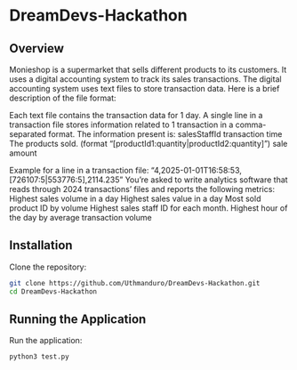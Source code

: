 # DreamDevs-Hackathon

## Overview

Monieshop is a supermarket that sells different products to its customers. It uses a digital accounting system to track its sales transactions.
The digital accounting system uses text files to store transaction data. Here is a brief description of the file format:

Each text file contains the transaction data for 1 day.
A single line in a transaction file stores information related to 1 transaction in a comma-separated format. The information present is:
salesStaffId
transaction time
The products sold. (format “[productId1:quantity|productId2:quantity]”)
sale amount

Example for a line in a transaction file: “4,2025-01-01T16:58:53,[726107:5|553776:5],2114.235”
You’re asked to write analytics software that reads through 2024 transactions’ files and reports the following metrics:
Highest sales volume in a day
Highest sales value in a day
Most sold product ID by volume
Highest sales staff ID for each month.
Highest hour of the day by average transaction volume

## Installation

Clone the repository:

```bash
git clone https://github.com/Uthmanduro/DreamDevs-Hackathon.git
cd DreamDevs-Hackathon
```

## Running the Application

Run the application:

```bash
python3 test.py
```
